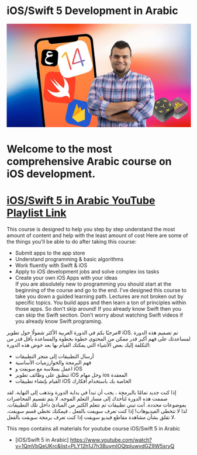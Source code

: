 # iOS/Swift 5 Development in Arabic

![alt text](https://github.com/AnasAlmomany/swiftcourseinarabic/blob/main/image.jpeg?raw=true)

# Welcome to the most comprehensive Arabic course on iOS development.

 # [iOS/Swift 5 in Arabic YouTube Playlist Link] 
 
[iOS/Swift 5 in Arabic YouTube Playlist Link]:  <https://www.youtube.com/watch?v=1QmVbQeUKrc&list=PLY12h1J7h3BuymIOQtpIuwvdGZ9W5sryQ>

This course is designed to help you step by step understand the most amount of content and help with the least amount of cost
Here are some of the things you'll be able to do after taking this course:
-	Submit apps to the app store
-	Understand programming & basic algorithms
-	Work fluently with Swift & iOS
-	Apply to iOS development jobs and solve complex ios tasks
-	Create your own iOS Apps with your ideas  
If you are absolutely new to programming you should start at the beginning of the course and go to the end.
I've designed this course to take you down a guided learning path. Lectures are not broken out by specific topics. You build apps and then learn a ton of principles within those apps. So don't skip around!
If you already know Swift then you can skip the Swift section. 
Don't worry about watching Swift videos if you already know Swift programing.

مرحبًا بكم في الدورة العربية الأكثر شمولًا حول تطوير# iOS. تم تصميم هذه الدورة لمساعدتك على فهم أكبر قدر ممكن من المحتوى خطوة بخطوة والمساعدة بأقل قدر من التكلفة
إليك بعض الأشياء التي يمكنك القيام بها بعد خوض هذه الدورة:
-	أرسال التطبيقات إلى متجر التطبيقات
-	فهم البرمجة والخوارزميات الأساسية
-	اعمل بسلاسة مع سويفت و iOS
-	تنطبق على وظائف تطوير iOS وحل مهام ios المعقدة
-	القيام بإنشاء تطبيقات iOS الخاصة بك باستخدام أفكارك

إذا كنت جديد تمامًا بالبرمجة ، يجب أن تبدأ في بداية الدورة وتذهب إلى النهاية.
لقد صممت هذه الدورة لتأخذك إلى مسار التعلم الموجه. لا يتم تقسيم المحاضرات بموضوعات محددة. أنت تبني تطبيقات ثم تتعلم الكثير من المبادئ داخل تلك التطبيقات. لذا لا تتخطى الفيديوهات!
إذا كنت تعرف سويفت بالفعل ، فيمكنك تخطي قسم سويفت.
لا تقلق بشأن مشاهدة مقاطع فيديو سويفت إذا كنت تعرف برمجة سويفت بالفعل.

This repo contains all materials for youtube course iOS/Swift 5 in Arabic

*
  [iOS/Swift 5 in Arabic] <https://www.youtube.com/watch?v=1QmVbQeUKrc&list=PLY12h1J7h3BuymIOQtpIuwvdGZ9W5sryQ>
